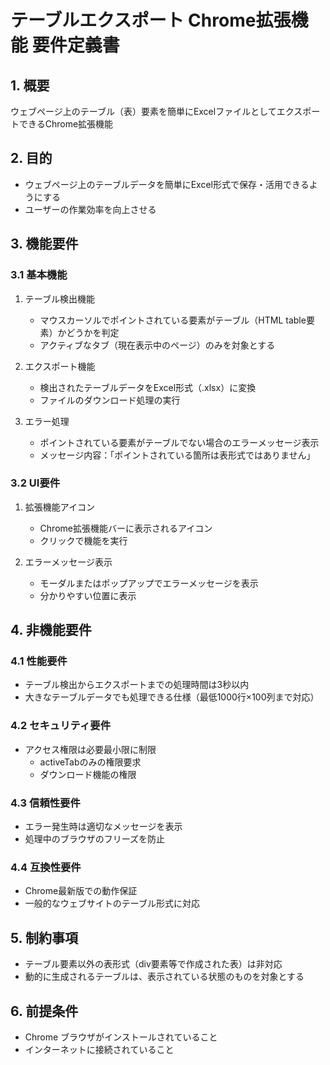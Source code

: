 # テーブルエクスポート Chrome拡張機能 要件定義書

## 1. 概要
ウェブページ上のテーブル（表）要素を簡単にExcelファイルとしてエクスポートできるChrome拡張機能

## 2. 目的
- ウェブページ上のテーブルデータを簡単にExcel形式で保存・活用できるようにする
- ユーザーの作業効率を向上させる

## 3. 機能要件

### 3.1 基本機能
1. テーブル検出機能
   - マウスカーソルでポイントされている要素がテーブル（HTML table要素）かどうかを判定
   - アクティブなタブ（現在表示中のページ）のみを対象とする

2. エクスポート機能
   - 検出されたテーブルデータをExcel形式（.xlsx）に変換
   - ファイルのダウンロード処理の実行

3. エラー処理
   - ポイントされている要素がテーブルでない場合のエラーメッセージ表示
   - メッセージ内容：「ポイントされている箇所は表形式ではありません」

### 3.2 UI要件
1. 拡張機能アイコン
   - Chrome拡張機能バーに表示されるアイコン
   - クリックで機能を実行

2. エラーメッセージ表示
   - モーダルまたはポップアップでエラーメッセージを表示
   - 分かりやすい位置に表示

## 4. 非機能要件

### 4.1 性能要件
- テーブル検出からエクスポートまでの処理時間は3秒以内
- 大きなテーブルデータでも処理できる仕様（最低1000行×100列まで対応）

### 4.2 セキュリティ要件
- アクセス権限は必要最小限に制限
  - activeTabのみの権限要求
  - ダウンロード機能の権限

### 4.3 信頼性要件
- エラー発生時は適切なメッセージを表示
- 処理中のブラウザのフリーズを防止

### 4.4 互換性要件
- Chrome最新版での動作保証
- 一般的なウェブサイトのテーブル形式に対応

## 5. 制約事項
- テーブル要素以外の表形式（div要素等で作成された表）は非対応
- 動的に生成されるテーブルは、表示されている状態のものを対象とする

## 6. 前提条件
- Chrome ブラウザがインストールされていること
- インターネットに接続されていること 